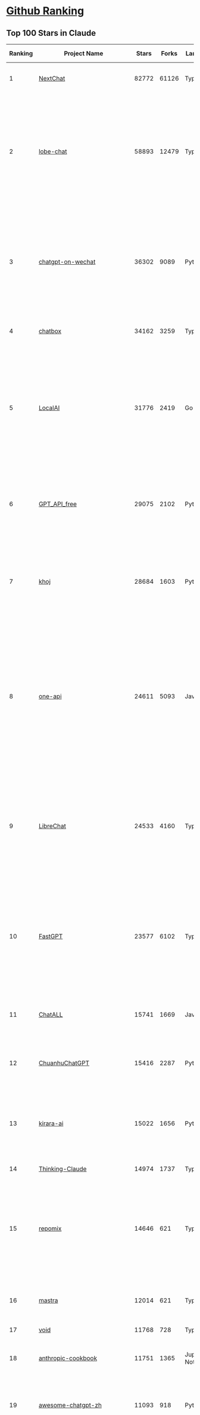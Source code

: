 [Github Ranking](../README.md)
==========

## Top 100 Stars in Claude

| Ranking | Project Name | Stars | Forks | Language | Open Issues | Description | Last Commit |
| ------- | ------------ | ----- | ----- | -------- | ----------- | ----------- | ----------- |
| 1 | [NextChat](https://github.com/ChatGPTNextWeb/NextChat) | 82772 | 61126 | TypeScript | 621 | ✨ Light and Fast AI Assistant. Support: Web \| iOS \| MacOS \| Android \|  Linux \| Windows | 2025-04-07T10:57:52Z |
| 2 | [lobe-chat](https://github.com/lobehub/lobe-chat) | 58893 | 12479 | TypeScript | 678 | 🤯 Lobe Chat - an open-source, modern-design AI chat framework. Supports Multi AI Providers( OpenAI / Claude 3 / Gemini / Ollama / DeepSeek / Qwen), Knowledge Base (file upload / knowledge management / RAG ), Multi-Modals (Plugins/Artifacts) and Thinking. One-click FREE deployment of your private ChatGPT/ Claude / DeepSeek application. | 2025-04-16T03:38:29Z |
| 3 | [chatgpt-on-wechat](https://github.com/zhayujie/chatgpt-on-wechat) | 36302 | 9089 | Python | 288 | 基于大模型搭建的聊天机器人，同时支持 微信公众号、企业微信应用、飞书、钉钉 等接入，可选择GPT4.1/GPT-4o/GPT-o1/ DeepSeek/Claude/文心一言/讯飞星火/通义千问/ Gemini/GLM-4/Kimi/LinkAI，能处理文本、语音和图片，访问操作系统和互联网，支持基于自有知识库进行定制企业智能客服。 | 2025-04-15T01:54:24Z |
| 4 | [chatbox](https://github.com/chatboxai/chatbox) | 34162 | 3259 | TypeScript | 651 | User-friendly Desktop Client App for AI Models/LLMs (GPT, Claude, Gemini, Ollama...) | 2025-03-20T15:20:56Z |
| 5 | [LocalAI](https://github.com/mudler/LocalAI) | 31776 | 2419 | Go | 423 | :robot: The free, Open Source alternative to OpenAI, Claude and others. Self-hosted and local-first. Drop-in replacement for OpenAI,  running on consumer-grade hardware. No GPU required. Runs gguf, transformers, diffusers and many more models architectures. Features: Generate Text, Audio, Video, Images, Voice Cloning, Distributed, P2P inference | 2025-04-15T22:50:33Z |
| 6 | [GPT_API_free](https://github.com/chatanywhere/GPT_API_free) | 29075 | 2102 | Python | 7 | Free ChatGPT&DeepSeek API Key，免费ChatGPT&DeepSeek API。免费接入DeepSeek API和GPT4 API，支持 gpt \| deepseek \| claude \| gemini \| grok 等排名靠前的常用大模型。 | 2025-04-15T17:53:53Z |
| 7 | [khoj](https://github.com/khoj-ai/khoj) | 28684 | 1603 | Python | 70 | Your AI second brain. Self-hostable. Get answers from the web or your docs. Build custom agents, schedule automations, do deep research. Turn any online or local LLM into your personal, autonomous AI (gpt, claude, gemini, llama, qwen, mistral). Get started - free. | 2025-04-15T02:49:44Z |
| 8 | [one-api](https://github.com/songquanpeng/one-api) | 24611 | 5093 | JavaScript | 829 | LLM API 管理 & 分发系统，支持 OpenAI、Azure、Anthropic Claude、Google Gemini、DeepSeek、字节豆包、ChatGLM、文心一言、讯飞星火、通义千问、360 智脑、腾讯混元等主流模型，统一 API 适配，可用于 key 管理与二次分发。单可执行文件，提供 Docker 镜像，一键部署，开箱即用。LLM API management & key redistribution system, unifying multiple providers under a single API. Single binary, Docker-ready, with an English UI. | 2025-02-21T11:30:22Z |
| 9 | [LibreChat](https://github.com/danny-avila/LibreChat) | 24533 | 4160 | TypeScript | 139 | Enhanced ChatGPT Clone: Features Agents, DeepSeek, Anthropic, AWS, OpenAI, Assistants API, Azure, Groq, o1, GPT-4o, Mistral, OpenRouter, Vertex AI, Gemini, Artifacts, AI model switching, message search, Code Interpreter, langchain, DALL-E-3, OpenAPI Actions, Functions, Secure Multi-User Auth, Presets, open-source for self-hosting. Active project. | 2025-04-16T01:01:12Z |
| 10 | [FastGPT](https://github.com/labring/FastGPT) | 23577 | 6102 | TypeScript | 484 | FastGPT is a knowledge-based platform built on the LLMs, offers a comprehensive suite of out-of-the-box capabilities such as data processing, RAG retrieval, and visual AI workflow orchestration, letting you easily develop and deploy complex question-answering systems without the need for extensive setup or configuration. | 2025-04-15T08:26:42Z |
| 11 | [ChatALL](https://github.com/ai-shifu/ChatALL) | 15741 | 1669 | JavaScript | 223 |  Concurrently chat with ChatGPT, Bing Chat, Bard, Alpaca, Vicuna, Claude, ChatGLM, MOSS, 讯飞星火, 文心一言 and more, discover the best answers | 2025-04-13T18:42:58Z |
| 12 | [ChuanhuChatGPT](https://github.com/GaiZhenbiao/ChuanhuChatGPT) | 15416 | 2287 | Python | 122 | GUI for ChatGPT API and many LLMs. Supports agents, file-based QA, GPT finetuning and query with web search. All with a neat UI. | 2025-03-13T09:36:38Z |
| 13 | [kirara-ai](https://github.com/lss233/kirara-ai) | 15022 | 1656 | Python | 215 | 🤖 可 DIY 的 多模态 AI 聊天机器人 \| 🚀 快速接入 微信、 QQ、Telegram、等聊天平台 \| 🦈支持DeepSeek、Grok、Claude、Ollama、Gemini、OpenAI \| 工作流系统、网页搜索、AI画图、人设调教、虚拟女仆、语音对话 \|  | 2025-04-06T19:17:25Z |
| 14 | [Thinking-Claude](https://github.com/richards199999/Thinking-Claude) | 14974 | 1737 | TypeScript | 0 | Let your Claude able to think | 2025-03-10T04:02:46Z |
| 15 | [repomix](https://github.com/yamadashy/repomix) | 14646 | 621 | TypeScript | 77 | 📦 Repomix (formerly Repopack) is a powerful tool that packs your entire repository into a single, AI-friendly file. Perfect for when you need to feed your codebase to Large Language Models (LLMs) or other AI tools like Claude, ChatGPT, DeepSeek, Perplexity, Gemini, Gemma, Llama, Grok, and more. | 2025-04-15T01:02:57Z |
| 16 | [mastra](https://github.com/mastra-ai/mastra) | 12014 | 621 | TypeScript | 74 | The TypeScript AI agent framework. ⚡ Assistants, RAG, observability. Supports any LLM: GPT-4, Claude, Gemini, Llama. | 2025-04-16T00:13:14Z |
| 17 | [void](https://github.com/voideditor/void) | 11768 | 728 | TypeScript | 75 | None | 2025-04-16T01:35:24Z |
| 18 | [anthropic-cookbook](https://github.com/anthropics/anthropic-cookbook) | 11751 | 1365 | Jupyter Notebook | 29 | A collection of notebooks/recipes showcasing some fun and effective ways of using Claude. | 2025-04-15T19:24:36Z |
| 19 | [awesome-chatgpt-zh](https://github.com/EmbraceAGI/awesome-chatgpt-zh) | 11093 | 918 | Python | 0 | ChatGPT 中文指南🔥，ChatGPT 中文调教指南，指令指南，应用开发指南，精选资源清单，更好的使用 chatGPT 让你的生产力 up up up! 🚀 | 2024-11-05T10:24:21Z |
| 20 | [claude-engineer](https://github.com/Doriandarko/claude-engineer) | 10969 | 1163 | Python | 11 | Claude Engineer is an interactive command-line interface (CLI) that leverages the power of Anthropic's Claude-3.5-Sonnet model to assist with software development tasks.This framework enables Claude to generate and manage its own tools, continuously expanding its capabilities through conversation. Available both as a CLI and a modern web interface | 2024-12-12T22:08:15Z |
| 21 | [LangBot](https://github.com/RockChinQ/LangBot) | 10576 | 781 | Python | 83 | 😎简单易用、🧩丰富生态 - 大模型原生即时通信机器人平台 \| 适配 QQ / 微信（企业微信、个人微信）/ 飞书 / 钉钉 / Discord / Telegram / Slack 等平台 \| 支持 ChatGPT、DeepSeek、Dify、Claude、Gemini、xAI Grok、Ollama、LM Studio、阿里云百炼、火山方舟、SiliconFlow、Qwen、Moonshot、ChatGLM、SillyTraven、MCP 等 LLM 的机器人 / Agent \| LLM-based instant messaging bots platform, supports Discord, Telegram, WeChat, Lark, DingTalk, QQ, Slack | 2025-04-16T02:44:19Z |
| 22 | [coai](https://github.com/coaidev/coai) | 8223 | 1106 | TypeScript | 18 | 🚀 Next Generation AI One-Stop Internationalization Solution. 🚀 下一代 AI 一站式 B/C 端解决方案，支持 OpenAI，Midjourney，Claude，讯飞星火，Stable Diffusion，DALL·E，ChatGLM，通义千问，腾讯混元，360 智脑，百川 AI，火山方舟，新必应，Gemini，Moonshot 等模型，支持对话分享，自定义预设，云端同步，模型市场，支持弹性计费和订阅计划模式，支持图片解析，支持联网搜索，支持模型缓存，丰富美观的后台管理与仪表盘数据统计。 | 2025-04-12T18:49:43Z |
| 23 | [claude-code](https://github.com/anthropics/claude-code) | 7483 | 387 | Shell | 289 | Claude Code is an agentic coding tool that lives in your terminal, understands your codebase, and helps you code faster by executing routine tasks, explaining complex code, and handling git workflows - all through natural language commands. | 2025-04-15T17:49:52Z |
| 24 | [Noi](https://github.com/lencx/Noi) | 7388 | 558 | JavaScript | 147 | 🚀 Power Your World with AI - Explore, Extend, Empower. | 2025-04-14T07:09:06Z |
| 25 | [Upsonic](https://github.com/Upsonic/Upsonic) | 7319 | 685 | Python | 31 | The most reliable AI agent framework that supports MCP. | 2025-04-09T17:59:56Z |
| 26 | [new-api](https://github.com/QuantumNous/new-api) | 6742 | 1331 | Go | 147 | AI模型接口管理与分发系统，支持将多种大模型转为统一格式调用，支持OpenAI、Claude等格式，可供个人或者企业内部管理与分发渠道使用，本项目基于One API二次开发。🍥 The next-generation LLM gateway and AI asset management system supports multiple languages. | 2025-04-15T15:06:38Z |
| 27 | [opencommit](https://github.com/di-sukharev/opencommit) | 6586 | 351 | JavaScript | 144 | GPT wrapper for git — generate commit messages with an LLM in 1 sec — works best with Claude 3.5 — supports local models too | 2025-04-14T08:19:20Z |
| 28 | [BlackFriday-GPTs-Prompts](https://github.com/friuns2/BlackFriday-GPTs-Prompts) | 6554 | 1020 | None | 83 | List of free GPTs that doesn't require plus subscription  | 2024-11-08T11:03:14Z |
| 29 | [aichat](https://github.com/sigoden/aichat) | 6410 | 420 | Rust | 0 | All-in-one LLM CLI tool featuring Shell Assistant, Chat-REPL, RAG, AI Tools & Agents, with access to OpenAI, Claude, Gemini, Ollama, Groq, and more. | 2025-04-14T00:47:22Z |
| 30 | [promptfoo](https://github.com/promptfoo/promptfoo) | 6196 | 510 | TypeScript | 150 | Test your prompts, agents, and RAGs. Red teaming, pentesting, and vulnerability scanning for LLMs. Compare performance of GPT, Claude, Gemini, Llama, and more. Simple declarative configs with command line and CI/CD integration. | 2025-04-15T22:51:11Z |
| 31 | [llamacoder](https://github.com/Nutlope/llamacoder) | 5891 | 1345 | TypeScript | 38 | Open source Claude Artifacts – built with Llama 3.1 405B | 2025-04-08T15:15:38Z |
| 32 | [deep-searcher](https://github.com/zilliztech/deep-searcher) | 5457 | 524 | Python | 23 | Open Source Deep Research Alternative to Reason and Search on Private Data. Written in Python. | 2025-04-16T02:14:22Z |
| 33 | [code2prompt](https://github.com/mufeedvh/code2prompt) | 5401 | 312 | Rust | 6 | A CLI tool to convert your codebase into a single LLM prompt with source tree, prompt templating, and token counting. | 2025-04-15T05:37:07Z |
| 34 | [fragments](https://github.com/e2b-dev/fragments) | 5237 | 678 | TypeScript | 7 | Open-source Next.js template for building apps that are fully generated by AI. By E2B. | 2025-04-14T18:21:06Z |
| 35 | [opencompass](https://github.com/open-compass/opencompass) | 5181 | 541 | Python | 291 | OpenCompass is an LLM evaluation platform, supporting a wide range of models (Llama3, Mistral, InternLM2,GPT-4,LLaMa2, Qwen,GLM, Claude, etc) over 100+ datasets. | 2025-04-15T03:33:17Z |
| 36 | [deepclaude](https://github.com/getAsterisk/deepclaude) | 5049 | 397 | Rust | 44 | A high-performance LLM inference API and Chat UI that integrates DeepSeek R1's CoT reasoning traces with Anthropic Claude models. | 2025-02-04T22:55:51Z |
| 37 | [fastmcp](https://github.com/jlowin/fastmcp) | 4990 | 237 | Python | 29 | 🚀 The fast, Pythonic way to build MCP servers and clients | 2025-04-16T01:29:17Z |
| 38 | [GodMode](https://github.com/smol-ai/GodMode) | 4250 | 333 | TypeScript | 50 | AI Chat Browser: Fast, Full webapp access to ChatGPT / Claude / Bard / Bing / Llama2! I use this 20 times a day. | 2024-07-29T00:31:03Z |
| 39 | [maestro](https://github.com/Doriandarko/maestro) | 4230 | 654 | Python | 32 | A framework for Claude Opus to intelligently orchestrate subagents. | 2024-07-01T06:49:15Z |
| 40 | [bot-on-anything](https://github.com/zhayujie/bot-on-anything) | 4065 | 924 | Python | 262 | A large model-based chatbot builder that can quickly integrate AI models (including ChatGPT, Claude, Gemini) into various software applications (such as Telegram, Gmail, Slack, and websites). | 2025-01-03T14:13:51Z |
| 41 | [claude-task-master](https://github.com/eyaltoledano/claude-task-master) | 3769 | 421 | JavaScript | 56 | An AI-powered task-management system you can drop into Cursor, Lovable, Windsurf, Roo, and others. | 2025-04-12T19:32:50Z |
| 42 | [obsidian-smart-connections](https://github.com/brianpetro/obsidian-smart-connections) | 3534 | 205 | JavaScript | 348 | Chat with your notes & see links to related content with AI embeddings. Use local models or 100+ via APIs like Claude, Gemini, ChatGPT & Llama 3 | 2025-04-14T19:33:21Z |
| 43 | [casibase](https://github.com/casibase/casibase) | 3486 | 408 | Go | 28 | ⚡️AI Cloud OS: Open-source enterprise-level AI knowledge base and Manus-like agent management platform with admin UI, user management and Single-Sign-On⚡️, supports ChatGPT, Claude, DeepSeek R1, Llama, Ollama, HuggingFace, etc., chat bot demo: https://ai.casibase.com, admin UI demo: https://ai-admin.casibase.com | 2025-04-15T15:35:31Z |
| 44 | [every-chatgpt-gui](https://github.com/billmei/every-chatgpt-gui) | 3373 | 240 | None | 5 | Every front-end GUI client for ChatGPT, Claude, and other LLMs | 2025-04-10T01:26:16Z |
| 45 | [codecompanion.nvim](https://github.com/olimorris/codecompanion.nvim) | 3240 | 187 | Lua | 0 | ✨ AI-powered coding, seamlessly in Neovim | 2025-04-15T21:07:43Z |
| 46 | [Awesome-ChatGPT-prompts-ZH_CN](https://github.com/L1Xu4n/Awesome-ChatGPT-prompts-ZH_CN) | 2994 | 164 | None | 12 | 如何将ChatGPT调教成一只猫娘 | 2023-07-18T15:57:44Z |
| 47 | [mcp-playwright](https://github.com/executeautomation/mcp-playwright) | 2880 | 217 | TypeScript | 19 | Playwright Model Context Protocol Server - Tool to automate Browsers and APIs in Claude Desktop, Cline, Cursor IDE and More 🔌 | 2025-04-14T18:28:04Z |
| 48 | [free-llm-api-resources](https://github.com/cheahjs/free-llm-api-resources) | 2744 | 240 | Python | 3 | A list of free LLM inference resources accessible via API. | 2025-04-16T01:24:23Z |
| 49 | [fastapi_mcp](https://github.com/tadata-org/fastapi_mcp) | 2571 | 214 | Python | 16 | A zero-configuration tool for automatically exposing FastAPI endpoints as Model Context Protocol (MCP) tools. | 2025-04-15T06:56:09Z |
| 50 | [aide](https://github.com/nicepkg/aide) | 2563 | 177 | TypeScript | 32 | Conquer Any Code in VSCode: One-Click Comments, Conversions, UI-to-Code, and AI Batch Processing of Files! 在 VSCode 中征服任何代码：一键注释、转换、UI 图生成代码、AI 批量处理文件！💪 | 2025-03-08T03:13:34Z |
| 51 | [firecrawl-mcp-server](https://github.com/mendableai/firecrawl-mcp-server) | 2524 | 228 | JavaScript | 15 | Official Firecrawl MCP Server - Adds powerful web scraping to Cursor, Claude and any other LLM clients. | 2025-04-16T00:54:39Z |
| 52 | [DeepClaude](https://github.com/ErlichLiu/DeepClaude) | 2512 | 488 | Python | 22 | Unleash Next-Level AI! 🚀  💻 Code Generation: DeepSeek r1 + Claude 3.7 Sonnet - Unparalleled Performance! 📝 Content Creation: DeepSeek r1 + Gemini 2.5 Pro - Superior Quality! 🔌 OpenAI-Compatible. 🌊 Streaming & Non-Streaming Support.  ✨ Experience the Future of AI – Today! Click to Try Now! ✨ | 2025-04-03T11:51:59Z |
| 53 | [poe-api](https://github.com/ading2210/poe-api) | 2503 | 315 | Python | 39 | [UNMAINTAINED] A reverse engineered Python API wrapper for Quora's Poe, which provides free access to ChatGPT, GPT-4, and Claude. | 2023-09-18T04:56:52Z |
| 54 | [claude-coder](https://github.com/kodu-ai/claude-coder) | 2484 | 131 | TypeScript | 19 | Kodu is an autonomous coding agent that lives in your IDE. It is a VSCode extension that can help you build your dream project step by step by leveraging the latest technologies in automated coding agents  | 2025-04-12T07:51:15Z |
| 55 | [awesome-claude-prompts](https://github.com/langgptai/awesome-claude-prompts) | 2278 | 218 | None | 0 | This repo includes Claude prompt curation to use Claude better. | 2025-03-01T00:29:09Z |
| 56 | [griptape](https://github.com/griptape-ai/griptape) | 2251 | 190 | Python | 59 | Modular Python framework for AI agents and workflows with chain-of-thought reasoning, tools, and memory.  | 2025-04-15T16:18:46Z |
| 57 | [VLMEvalKit](https://github.com/open-compass/VLMEvalKit) | 2215 | 326 | Python | 84 | Open-source evaluation toolkit of large multi-modality models (LMMs), support 220+ LMMs, 80+ benchmarks | 2025-04-15T11:16:12Z |
| 58 | [elia](https://github.com/darrenburns/elia) | 2113 | 130 | Python | 12 | A snappy, keyboard-centric terminal user interface for interacting with large language models. Chat with ChatGPT, Claude, Llama 3, Phi 3, Mistral, Gemma and more. | 2024-10-10T19:12:52Z |
| 59 | [ruby_llm](https://github.com/crmne/ruby_llm) | 2044 | 88 | Ruby | 27 | A delightful Ruby way to work with AI. No configuration madness, no complex callbacks, no handler hell – just beautiful, expressive Ruby code. | 2025-04-15T15:38:17Z |
| 60 | [dialoqbase](https://github.com/n4ze3m/dialoqbase) | 1751 | 276 | TypeScript | 39 | Create chatbots with ease | 2024-10-15T14:24:20Z |
| 61 | [DesktopCommanderMCP](https://github.com/wonderwhy-er/DesktopCommanderMCP) | 1724 | 178 | TypeScript | 16 | This is MCP server for Claude that gives it terminal control, file system search and diff file editing capabilities | 2025-04-15T17:39:17Z |
| 62 | [tokencost](https://github.com/AgentOps-AI/tokencost) | 1635 | 73 | Python | 14 | Easy token price estimates for 400+ LLMs. TokenOps. | 2025-04-14T06:41:50Z |
| 63 | [Thinking_in_Java_MindMapping](https://github.com/LjyYano/Thinking_in_Java_MindMapping) | 1602 | 461 | None | 0 | 编程笔记、观影指南、读书笔记、生活感悟、Switch 游戏 | 2025-01-27T03:29:42Z |
| 64 | [unity-mcp](https://github.com/justinpbarnett/unity-mcp) | 1576 | 217 | C# | 26 | A Unity MCP server that allows MCP clients like Claude Desktop or Cursor to perform Unity Editor actions. | 2025-04-09T13:19:24Z |
| 65 | [papersgpt-for-zotero](https://github.com/papersgpt/papersgpt-for-zotero) | 1503 | 48 | JavaScript | 39 | Zotero chat PDF with AI, DeepSeek, GPT 4.5, ChatGPT, Claude, Gemini, Llama 4 | 2025-04-06T04:05:15Z |
| 66 | [GalTransl](https://github.com/GalTransl/GalTransl) | 1487 | 97 | Python | 23 | 支持GPT-4/Claude/Deepseek/Sakura等大语言模型的Galgame自动化翻译解决方案  Automated translation solution for visual novels supporting GPT-4/Claude/Deepseek/Sakura | 2025-04-14T02:36:58Z |
| 67 | [AIChatWeb](https://github.com/Nanjiren01/AIChatWeb) | 1435 | 397 | TypeScript | 20 | 在ChatGPT-Next-Web的基础上，增加注册登录，额度限制，邀请，敏感词，支付，基于docker一键部署。提供后台管理系统，可配置标题、欢迎词、额度不足提醒、公告 | 2024-07-19T07:23:42Z |
| 68 | [ax](https://github.com/ax-llm/ax) | 1386 | 106 | TypeScript | 10 | The "official" unofficial DSPy framework. Build LLM powered agents and other workflows, based on the Stanford DSP paper. | 2025-04-07T20:50:57Z |
| 69 | [Agently](https://github.com/AgentEra/Agently) | 1309 | 146 | Python | 27 | [GenAI Application Development Framework]  🚀 Build GenAI application quick and easy 💬 Easy to interact with GenAI agent in code using structure data and chained-calls syntax 🧩 Use Agently Workflow to manage complex GenAI working logic 🔀 Switch to any model without rewrite application code | 2025-04-06T08:39:33Z |
| 70 | [claude-to-chatgpt](https://github.com/jtsang4/claude-to-chatgpt) | 1288 | 151 | Python | 10 | This project converts the API of Anthropic's Claude model to the OpenAI Chat API format. | 2024-08-18T08:35:25Z |
| 71 | [git-mcp](https://github.com/idosal/git-mcp) | 1280 | 81 | TypeScript | 9 | Put an end to hallucinations! GitMCP is a free, open-source, remote MCP server for any GitHub project | 2025-04-15T21:44:11Z |
| 72 | [PandoraHelper](https://github.com/nianhua99/PandoraHelper) | 1268 | 174 | TypeScript | 6 | 使用 PandoraHelper 轻松和你的小伙伴共享 ChatGPT Plus/Claude Pro 服务！ | 2025-02-24T09:10:11Z |
| 73 | [modelfusion](https://github.com/vercel/modelfusion) | 1252 | 89 | TypeScript | 33 | The TypeScript library for building AI applications. | 2024-07-19T15:17:19Z |
| 74 | [ChatChat](https://github.com/okisdev/ChatChat) | 1245 | 216 | TypeScript | 3 | Chat Chat, your own unified chat and search to AI platform, with a simple and easy to use interface. | 2025-04-14T16:56:07Z |
| 75 | [prism](https://github.com/prism-php/prism) | 1241 | 98 | PHP | 18 | A unified interface for working with LLMs in Laravel | 2025-04-12T19:34:56Z |
| 76 | [aws-genai-llm-chatbot](https://github.com/aws-samples/aws-genai-llm-chatbot) | 1224 | 372 | TypeScript | 23 | A modular and comprehensive solution to deploy a Multi-LLM and Multi-RAG powered chatbot (Amazon Bedrock, Anthropic, HuggingFace, OpenAI, Meta, AI21, Cohere, Mistral) using AWS CDK on AWS | 2025-04-15T14:57:30Z |
| 77 | [spacy-llm](https://github.com/explosion/spacy-llm) | 1224 | 94 | Python | 37 | 🦙 Integrating LLMs into structured NLP pipelines | 2025-01-08T22:26:19Z |
| 78 | [DevDocs](https://github.com/cyberagiinc/DevDocs) | 1217 | 109 | TypeScript | 3 | Completely free, private, UI based Tech Documentation MCP server. Designed for coders and software developers in mind. Easily integrate into Cursor, Windsurf, Cline, Roo Code, Claude Desktop App  | 2025-04-15T15:42:55Z |
| 79 | [AISuperDomain](https://github.com/win4r/AISuperDomain) | 1216 | 218 | C# | 34 | Aila(AI超元域): The premier AI integration tool for Windows, macOS, and Android. Ask once, get answers from 10+ AIs like ChatGPT, Gemini, Claude3, Copilot, Poe, perplexity and more. Features customizable AI and prompts. | 2025-03-29T13:30:57Z |
| 80 | [sage](https://github.com/Storia-AI/sage) | 1207 | 106 | Python | 23 | Chat with any codebase in under two minutes \| Fully local or via third-party APIs | 2024-11-11T04:49:34Z |
| 81 | [claude-prompt-generator](https://github.com/aws-samples/claude-prompt-generator) | 1203 | 110 | Python | 1 | None | 2024-10-10T21:34:35Z |
| 82 | [gp.nvim](https://github.com/Robitx/gp.nvim) | 1141 | 95 | Lua | 42 | Gp.nvim (GPT prompt) Neovim AI plugin: ChatGPT sessions & Instructable text/code operations & Speech to text [OpenAI, Ollama, Anthropic, ..] | 2025-04-08T21:18:30Z |
| 83 | [LLM-Prompt-Library](https://github.com/abilzerian/LLM-Prompt-Library) | 1104 | 116 | Python | 0 | Comprehensive prompt library for various LLMs + scripts & tools. Suitable for models from Deepseek, OpenAI, Claude, Meta, Mistral, Google, Grok, and others. | 2025-04-11T00:29:53Z |
| 84 | [bedrock-chat](https://github.com/aws-samples/bedrock-chat) | 1095 | 406 | TypeScript | 113 | AWS-native chatbot using Bedrock | 2025-04-15T14:53:15Z |
| 85 | [codemcp](https://github.com/ezyang/codemcp) | 1086 | 90 | Python | 27 | Coding assistant MCP for Claude Desktop | 2025-04-15T14:47:10Z |
| 86 | [poe-api-wrapper](https://github.com/snowby666/poe-api-wrapper) | 1074 | 141 | Python | 27 | 👾 A Python API wrapper for Poe.com. With this, you will have free access to GPT-4, Claude, Llama, Gemini, Mistral and more! 🚀 | 2025-03-07T20:07:31Z |
| 87 | [APIPark](https://github.com/APIParkLab/APIPark) | 1061 | 152 | TypeScript | 70 | 🦄云原生、超高性能 AI&API网关，LLM API 管理、分发系统、开放平台，支持所有AI API，不限于OpenAI、Azure、Anthropic Claude、Google Gemini、DeepSeek、字节豆包、ChatGLM、文心一言、讯飞星火、通义千问、360 智脑、腾讯混元等主流模型，统一 API 请求和返回，API申请与审批，调用统计、负载均衡、多模型灾备。一键部署，开箱即用。Cloud native, ultra-high performance AI&API gateway, LLM API management, distribution system, open platform, supporting all AI APIs. | 2025-04-16T03:10:47Z |
| 88 | [open-computer-use](https://github.com/e2b-dev/open-computer-use) | 1043 | 135 | Python | 6 | AI computer use powered by open source LLMs and E2B Desktop Sandbox | 2025-03-13T07:46:24Z |
| 89 | [chatgpt-shell](https://github.com/xenodium/chatgpt-shell) | 1023 | 93 | Emacs Lisp | 41 | A multi-llm Emacs shell (ChatGPT, Claude, DeepSeek, Gemini, Kagi, Ollama, Perplexity) + editing integrations | 2025-04-15T18:31:02Z |
| 90 | [langchat](https://github.com/TyCoding/langchat) | 1023 | 208 | Java | 7 | LangChat: Java LLMs/AI Project, Supports Multi AI Providers( Gitee AI/ 智谱清言 / 阿里通义 / 百度千帆 / DeepSeek / 抖音豆包 / 零一万物 / 讯飞星火 / OpenAI / Gemini / Ollama / Azure / Claude 等大模型), Java生态下AI大模型产品解决方案，快速构建企业级AI知识库、AI机器人应用 | 2025-04-03T08:57:02Z |
| 91 | [ChatGPT-Telegram-Bot](https://github.com/yym68686/ChatGPT-Telegram-Bot) | 998 | 320 | Python | 8 | TeleChat: 🤖️ an AI chat Telegram bot can Web Search Powered by GPT-3.5/4/4 Turbo/4o, DALL·E 3, Groq, Gemini 1.5 Pro/Flash and the official Claude2.1/3/3.5 API using Python on Zeabur, fly.io and Replit. | 2025-04-15T22:52:34Z |
| 92 | [RisuAI](https://github.com/kwaroran/RisuAI) | 974 | 167 | TypeScript | 64 | Make your own story. User-friendly software for LLM roleplaying | 2025-04-14T08:15:37Z |
| 93 | [py-gpt](https://github.com/szczyglis-dev/py-gpt) | 971 | 186 | Python | 22 | Desktop AI Assistant powered by o1, o3, GPT-4, GPT-4 Vision, Gemini, Claude, Llama 3, DeepSeek, Bielik, DALL-E,  chat, vision, voice control, image generation and analysis, agents, command execution, file upload/download, speech synthesis and recognition, access to Web, memory, presets, assistants, plugins, and more. Linux, Windows, Mac | 2025-03-06T02:28:15Z |
| 94 | [awesome-ai-system-prompts](https://github.com/dontriskit/awesome-ai-system-prompts) | 968 | 91 | TypeScript | 1 | 🧠 Curated collection of system prompts for top AI tools. Perfect for AI agent builders and prompt engineers. Incuding: ChatGPT, Claude, Perplexity, Manus, Claude-Code, Loveable, v0, Grok, same new, windsurf, notion, and MetaAI.  | 2025-04-11T12:04:42Z |
| 95 | [GenAI_LLM_timeline](https://github.com/hollobit/GenAI_LLM_timeline) | 953 | 58 | None | 4 | ChatGPT, GenerativeAI and LLMs Timeline | 2024-05-19T23:57:02Z |
| 96 | [generative-ai-use-cases](https://github.com/aws-samples/generative-ai-use-cases) | 947 | 221 | TypeScript | 44 | Application implementation with business use cases for safely utilizing generative AI in business operations | 2025-04-16T02:33:25Z |
| 97 | [mcp](https://github.com/BrowserMCP/mcp) | 942 | 47 | TypeScript | 15 | Browser MCP is a Model Context Provider (MCP) server that allows AI applications to control your browser | 2025-04-07T18:25:09Z |
| 98 | [AIaW](https://github.com/NitroRCr/AIaW) | 921 | 73 | Vue | 11 | AI as Workspace - A better AI (LLM) client. Full-featured, lightweight. Support multiple workspaces, plugin system, cross-platform, local first + real-time cloud sync, Artifacts, MCP \| 更好的 AI 客户端 | 2025-04-15T12:53:24Z |
| 99 | [HiveChat](https://github.com/HiveNexus/HiveChat) | 879 | 148 | TypeScript | 15 | An AI chat bot for small and medium-sized teams, supporting models such as Deepseek, Open AI, Claude, and Gemini. 专为中小团队设计的 AI 聊天应用，支持 Deepseek、Open AI、Claude、Gemini 等模型。 | 2025-04-15T12:50:32Z |
| 100 | [raycast-g4f](https://github.com/XInTheDark/raycast-g4f) | 836 | 58 | JavaScript | 12 | Raycast extension to use GPT, Claude, Llama, and more... all for FREE! + Full support for custom APIs. | 2025-04-15T14:24:51Z |

